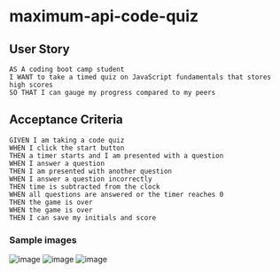 # maximum-api-code-quiz

## User Story
```
AS A coding boot camp student
I WANT to take a timed quiz on JavaScript fundamentals that stores high scores
SO THAT I can gauge my progress compared to my peers
```

## Acceptance Criteria
```
GIVEN I am taking a code quiz
WHEN I click the start button
THEN a timer starts and I am presented with a question
WHEN I answer a question
THEN I am presented with another question
WHEN I answer a question incorrectly
THEN time is subtracted from the clock
WHEN all questions are answered or the timer reaches 0
THEN the game is over
WHEN the game is over
THEN I can save my initials and score
```

### Sample images
![image](https://github.com/KnightHawk1090/maximum-api-code-quiz/assets/121210332/29ce0446-882a-4fa1-8df9-61fa753469cb)
![image](https://github.com/KnightHawk1090/maximum-api-code-quiz/assets/121210332/d5c59f7f-38f0-4924-9543-a3a7a7f36833)
![image](https://github.com/KnightHawk1090/maximum-api-code-quiz/assets/121210332/c1ddba9c-3be2-4f8f-ba6c-533ae122b4e9)
